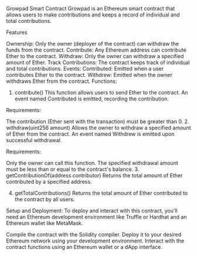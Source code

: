 





Growpad Smart Contract
Growpad is an Ethereum smart contract that allows users to make contributions and keeps a record of individual and total contributions.

Features

Ownership: Only the owner (deployer of the contract) can withdraw the funds from the contract.
Contribute: Any Ethereum address can contribute Ether to the contract.
Withdraw: Only the owner can withdraw a specified amount of Ether.
Track Contributions: The contract keeps track of individual and total contributions.
Events:
Contributed: Emitted when a user contributes Ether to the contract.
Withdrew: Emitted when the owner withdraws Ether from the contract.
Functions:
1. contribute()
This function allows users to send Ether to the contract. An event named Contributed is emitted, recording the contribution.

Requirements:

The contribution (Ether sent with the transaction) must be greater than 0.
2. withdraw(uint256 amount)
Allows the owner to withdraw a specified amount of Ether from the contract. An event named Withdrew is emitted upon successful withdrawal.

Requirements:

Only the owner can call this function.
The specified withdrawal amount must be less than or equal to the contract's balance.
3. getContributionOf(address contributor)
Returns the total amount of Ether contributed by a specified address.

4. getTotalContributions()
Returns the total amount of Ether contributed to the contract by all users.

Setup and Deployment:
To deploy and interact with this contract, you'll need an Ethereum development environment like Truffle or Hardhat and an Ethereum wallet like MetaMask.

Compile the contract with the Solidity compiler.
Deploy it to your desired Ethereum network using your development environment.
Interact with the contract functions using an Ethereum wallet or a dApp interface.
